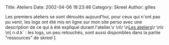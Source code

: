 Title: Ateliers
Date: 2002-04-06 18:23:46
Category: Skreel
Author: gilles

Les premiers ateliers se sont déroulés aujourd'hui, pour ceux qui n'ont pas pu venir, les logs ont été mis en ligne sur mon site perso avec une description de ce qui à été expliqué durant l'atelier.\r
\n\r
\n[Les ateliers](http://www.skreel.org/~veins/ateliers/)\r
\n\r
\n[ n.d.k` : les logs, un peu retouchés, sont aussi disponibles dans la partie "ressources" de skreel ]